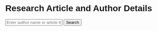 <!DOCTYPE html>
<html lang="en">
<head>
  <meta charset="UTF-8">
  <meta name="viewport" content="width=device-width, initial-scale=1.0">
  <title>Research Article Search</title>
  <style>
    body {
      font-family: Arial, sans-serif;
      margin: 20px;
    }
    .search-container {
      margin-bottom: 20px;
    }
    .results {
      margin-top: 20px;
    }
    .result-item {
      border: 1px solid #ccc;
      padding: 15px;
      margin-bottom: 15px;
      border-radius: 5px;
    }
    .copy-btn {
      background-color: #4CAF50;
      color: white;
      border: none;
      padding: 5px 10px;
      cursor: pointer;
      border-radius: 3px;
    }
  </style>
</head>
<body>
  <h1>Research Article and Author Details</h1>

  <div class="search-container">
    <input type="text" id="searchQuery" placeholder="Enter author name or article title">
    <button onclick="searchArticles()">Search</button>
  </div>

  <div class="results" id="results"></div>

  <script>
    const apiKey = '1e696708ab7dc6a923779f7cfc51cb21'; // Elsevier API key

    // Function to search articles by author name or title
    function searchArticles() {
      const query = document.getElementById('searchQuery').value;
      if (!query) {
        alert('Please enter a search query');
        return;
      }

      // Build the request URL
      const url = `https://api.elsevier.com/content/search/sciencedirect?query=${encodeURIComponent(query)}&apiKey=${apiKey}`;

      // Fetching articles from Elsevier API (ScienceDirect)
      fetch(url)
        .then(response => {
          if (!response.ok) {
            throw new Error(`HTTP error! Status: ${response.status}`);
          }
          return response.json();
        })
        .then(data => {
          // Clear previous results
          const resultsContainer = document.getElementById('results');
          resultsContainer.innerHTML = '';

          // Check if results exist
          if (data && data['search-results'] && data['search-results'].entry.length > 0) {
            // Display results
            data['search-results'].entry.forEach(entry => {
              const title = entry['dc:title'];
              const authors = entry['authors'] ? entry['authors']['author'] : [];
              const publicationName = entry['prism:publicationName'] || 'Publication not available';
              const publicationDate = entry['prism:coverDate'] || 'Date not available';

              let authorList = '';
              authors.forEach(author => {
                const name = author['$'] || 'Name not available';
                const affiliation = author['affiliation'] || 'Institution not available';
                const email = 'Email not available'; // Elsevier API does not provide email in search results

                const authorInfo = `<strong>Name:</strong> ${name}<br><strong>Institution:</strong> ${affiliation}`;
                authorList += `
                  <div class="author-info">
                    ${authorInfo}
                    <button class="copy-btn" onclick="copyToClipboard('${authorInfo}')">Copy</button>
                  </div><br>
                `;
              });

              const resultItem = `
                <div class="result-item">
                  <h3>${title}</h3>
                  <p><strong>Publication:</strong> ${publicationName}</p>
                  <p><strong>Published:</strong> ${publicationDate}</p>
                  ${authorList}
                </div>
              `;
              resultsContainer.innerHTML += resultItem;
            });
          } else {
            resultsContainer.innerHTML = '<p>No results found.</p>';
          }
        })
        .catch(error => {
          console.error('Error fetching data:', error);
          alert('An error occurred while fetching data. Please check the console for more details.');
        });
    }

    // Function to copy text to clipboard
    function copyToClipboard(text) {
      const tempInput = document.createElement('textarea');
      tempInput.value = text;
      document.body.appendChild(tempInput);
      tempInput.select();
      document.execCommand('copy');
      document.body.removeChild(tempInput);
      alert('Copied to clipboard!');
    }
  </script>
</body>
</html>
